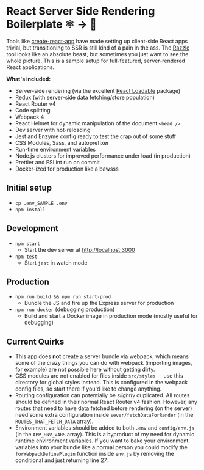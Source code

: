 # React Server Side Rendering Boilerplate ⚛️ -> 🎨

Tools like [create-react-app](https://github.com/facebook/create-react-app) have made setting up client-side React apps trivial, but transitioning to SSR is still kind of a pain in the ass. The [Razzle](https://github.com/jaredpalmer/razzle) tool looks like an absolute beast, but sometimes you just want to see the whole picture. This is a sample setup for full-featured, server-rendered React applications.

**What's included:**

- Server-side rendering (via the excellent [React Loadable](https://github.com/thejameskyle/react-loadable) package)
- Redux (with server-side data fetching/store population)
- React Router v4
- Code splitting
- Webpack 4
- React Helmet for dynamic manipulation of the document `<head />`
- Dev server with hot-reloading
- Jest and Enzyme config ready to test the crap out of some stuff
- CSS Modules, Sass, and autoprefixer
- Run-time environment variables
- Node.js clusters for improved performance under load (in production)
- Prettier and ESLint run on commit
- Docker-ized for production like a bawsss

## Initial setup

- `cp .env_SAMPLE .env`
- `npm install`

## Development

- `npm start`
  - Start the dev server at [http://localhost:3000](http://localhost:3000)
- `npm test`
  - Start `jest` in watch mode

## Production

- `npm run build && npm run start-prod`
  - Bundle the JS and fire up the Express server for production
- `npm run docker` (debugging production)
  - Build and start a Docker image in production mode (mostly useful for debugging)

## Current Quirks

- This app does **not** create a server bundle via webpack, which means some of the crazy things you can do with webpack (importing images, for example) are not possible here without getting dirty.
- CSS modules are not enabled for files inside `src/styles` -- use this directory for global styles instead. This is configured in the webpack config files, so start there if you'd like to change anything.
- Routing configuration can potentially be _slightly_ duplicated. All routes should be defined in their normal React Router v4 fashion. However, any routes that need to have data fetched before rendering (on the server) need some extra configuration inside `sever/fetchDataForRender` (in the `ROUTES_THAT_FETCH_DATA` array).
- Environment variables should be added to both `.env` and `config/env.js` (in the `APP_ENV_VARS` array). This is a byproduct of my need for dynamic runtime environment variables. If you want to bake your environment variables into your bundle like a normal person you could modify the `forWebpackDefinePlugin` function inside `env.js` by removing the conditional and just returning line 27.
